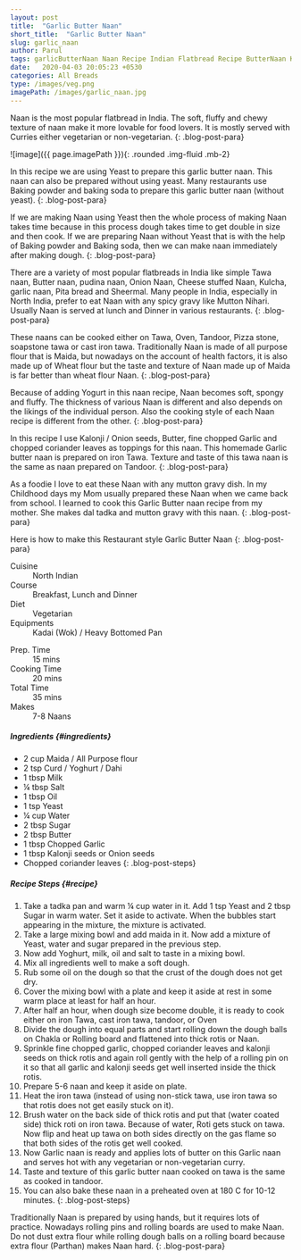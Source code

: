 ```yaml
---
layout: post
title:  "Garlic Butter Naan"
short_title:  "Garlic Butter Naan"
slug: garlic_naan
author: Parul
tags: garlicButterNaan Naan Recipe Indian Flatbread Recipe ButterNaan Kulcha Fluffy and soft Naan Recipe Naan with Yeast Recipe Naan on rolling board Pudina Naan Naan with baking powder Naan with Curd Recipe Naan for Vegetarian dishes Naan for Nonvegetarian Dishes foodyindianmom Recipies
date:   2020-04-03 20:05:23 +0530
categories: All Breads
type: /images/veg.png
imagePath: /images/garlic_naan.jpg
---
```


Naan is the most popular flatbread in India. The soft, fluffy and chewy texture of naan make it more lovable for food lovers. It is mostly served with Curries either vegetarian or non-vegetarian.
{: .blog-post-para}

![image]({{ page.imagePath }}){: .rounded .img-fluid .mb-2}

In this recipe we are using Yeast to prepare this garlic butter naan. This naan can also be prepared without using yeast. Many restaurants use Baking powder and baking soda to prepare this garlic butter naan (without yeast).
{: .blog-post-para}

If we are making Naan using Yeast then the whole process of making Naan takes time because in this process dough takes time to get double in size and then cook. If we are preparing Naan without Yeast that is with the help of Baking powder and Baking soda, then we can make naan immediately after making dough.
{: .blog-post-para}

There are a variety of most popular flatbreads in India like simple Tawa naan, Butter naan, pudina naan, Onion Naan, Cheese stuffed Naan, Kulcha, garlic naan, Pita bread and Sheermal. Many people in India, especially in North India, prefer to eat Naan with any spicy gravy like Mutton Nihari. Usually Naan is served at lunch and Dinner in various restaurants.
{: .blog-post-para}

These naans can be cooked either on Tawa, Oven, Tandoor, Pizza stone, soapstone tawa or cast iron tawa. Traditionally Naan is made of all purpose flour that is Maida, but nowadays on the account of health factors, it is also made up of Wheat flour but the taste and texture of  Naan made up of Maida is far better than wheat flour Naan.
{: .blog-post-para}

Because of adding Yogurt in this naan recipe, Naan becomes soft, spongy and fluffy. The thickness of various Naan is different and also depends on the likings of the individual person. Also the cooking style of each Naan recipe is different from the other.
{: .blog-post-para}

In this recipe I use Kalonji / Onion seeds, Butter, fine chopped Garlic and chopped coriander leaves as toppings for this naan. This homemade  Garlic butter naan is prepared on iron Tawa. Texture and taste of this tawa naan is the same as naan prepared on Tandoor.
{: .blog-post-para}

As a foodie I love to eat these Naan with any mutton gravy dish. In my Childhood days my Mom usually prepared these Naan when we came back from school. I learned to cook this Garlic Butter naan recipe from my mother. She makes dal tadka and mutton gravy with this naan.
{: .blog-post-para}

Here is how to make this Restaurant style Garlic Butter Naan
{: .blog-post-para}

<div class="row">
    <div class="col-md-6">
        <dl class="row">
            <dt class="col-sm-4">Cuisine</dt><dd class="col-sm-7">North Indian</dd>
            <dt class="col-sm-4">Course</dt><dd class="col-sm-7">Breakfast, Lunch and Dinner</dd>
            <dt class="col-sm-4">Diet</dt><dd class="col-sm-7">Vegetarian</dd>
            <dt class="col-sm-4">Equipments</dt><dd class="col-sm-7">Kadai (Wok) / Heavy Bottomed Pan</dd>
        </dl>
    </div>
    <div class="col-md-6">
        <dl class="row">
            <dt class="col-sm-5">Prep. Time</dt><dd class="col-sm-7">15 mins</dd>
            <dt class="col-sm-5">Cooking Time</dt><dd class="col-sm-7">20 mins</dd>
            <dt class="col-sm-5">Total Time</dt><dd class="col-sm-7">35 mins</dd>
            <dt class="col-sm-5">Makes</dt><dd class="col-sm-7">7-8 Naans</dd>
        </dl>
    </div>
</div>

##### **Ingredients** {#ingredients}
- 2 cup Maida / All Purpose flour
- 2 tsp Curd / Yoghurt / Dahi
- 1 tbsp Milk
- ¼ tbsp Salt
- 1 tbsp Oil
- 1 tsp Yeast
- ¼ cup Water
- 2 tbsp Sugar
- 2 tbsp Butter
- 1 tbsp Chopped Garlic
- 1 tbsp Kalonji seeds or Onion seeds
- Chopped coriander leaves
{: .blog-post-steps}

##### **Recipe Steps** {#recipe}
1. Take a tadka pan and warm ¼ cup water in it. Add 1 tsp Yeast and 2 tbsp Sugar in warm water. Set it aside to activate. When the bubbles start appearing in the mixture, the mixture is activated.
1. Take a large mixing bowl and add maida in it. Now add a mixture of Yeast, water and sugar prepared in the previous step.
1. Now add Yoghurt, milk, oil and salt to taste in a mixing bowl.
1. Mix all ingredients well to make a soft dough.
1. Rub some oil on the dough so that the crust of the dough does not get dry.
1. Cover the mixing bowl with a plate and keep it aside at rest in some warm place at least for half an hour.
1. After half an hour, when dough size become double, it is ready to cook either on iron  Tawa, cast iron tawa, tandoor, or Oven
1. Divide the dough into equal parts and start rolling down the dough balls on Chakla or Rolling board and flattened into thick rotis or Naan.
1. Sprinkle fine chopped garlic, chopped coriander leaves and kalonji seeds on thick rotis and again roll gently with the help of a rolling pin on it so that all garlic and kalonji seeds get well inserted inside the thick rotis.
1. Prepare 5-6 naan and keep it aside on plate.
1. Heat the iron tawa (instead of using non-stick tawa, use iron tawa so that rotis does not get easily stuck on it).
1. Brush water on the back side of thick rotis and put that (water coated side) thick roti on iron tawa. Because of water, Roti gets stuck on tawa. Now flip and heat up tawa on both sides directly on the gas flame so that both sides of the rotis get well cooked.
1. Now Garlic naan is ready and applies lots of butter on this Garlic naan and serves hot with any vegetarian or non-vegetarian curry.
1. Taste and texture of this garlic butter naan cooked on tawa is the same as cooked in tandoor.
1. You can also bake these naan in a preheated oven at 180 C for 10-12 minutes.
{: .blog-post-steps}
        
<i class="fas fa-lightbulb"></i> Traditionally Naan is prepared by using hands, but it requires lots of practice. Nowadays rolling pins and rolling boards are used to make Naan. Do not dust extra flour while rolling dough balls on a rolling board because extra flour (Parthan) makes Naan hard.
{: .blog-post-para}
<br>

